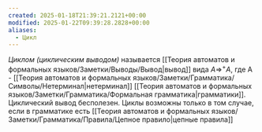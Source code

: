 ```yaml
---
created: 2025-01-18T21:39:21.2121+00:00
modified: 2025-01-22T09:39:28.2828+00:00
aliases:
  - Цикл
---
```

*Циклом (циклическим выводом)* называется [[Теория автоматов и формальных языков/Заметки/Выводы/Вывод|вывод]] вида $A \Rightarrow ^+ A$, где A - [[Теория автоматов и формальных языков/Заметки/Грамматика/Символы/Нетерминал|нетерминал]] [[Теория автоматов и формальных языков/Заметки/Грамматика/Формальная грамматика|грамматики]]. Циклический вывод бесполезен. Циклы возможны только в том случае, если в грамматике есть [[Теория автоматов и формальных языков/Заметки/Грамматика/Правила/Цепное правило|цепные правила]]